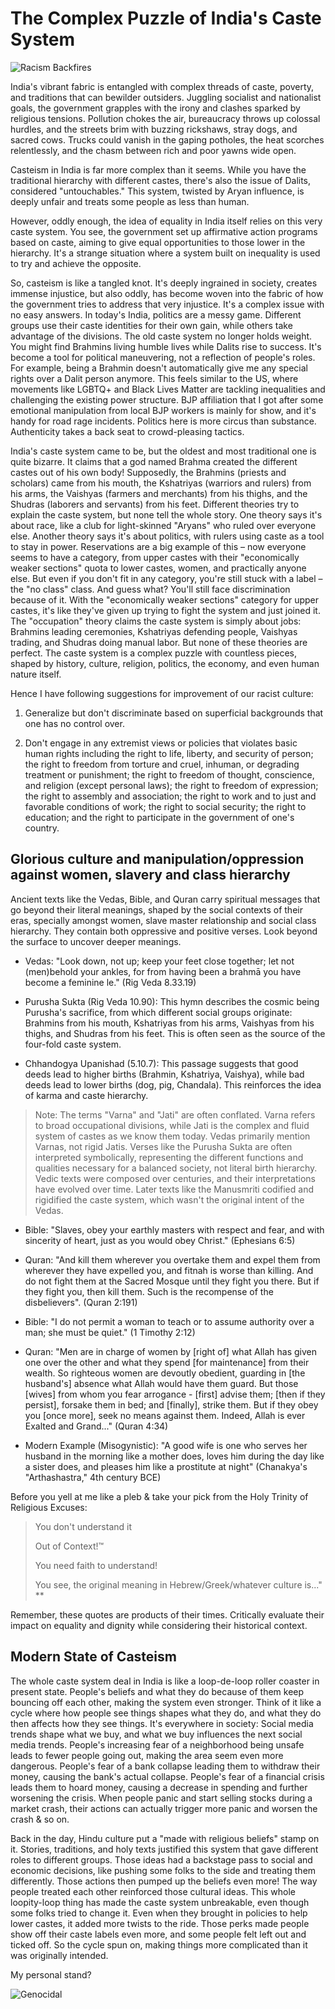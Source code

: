 # The Complex Puzzle of India's Caste System

![Racism Backfires](https://i.imgur.com/eazrp0k.jpg)

India's vibrant fabric is entangled with complex threads of caste, poverty, and traditions that can bewilder outsiders. Juggling socialist and nationalist goals, the government grapples with the irony and clashes sparked by religious tensions. Pollution chokes the air, bureaucracy throws up colossal hurdles, and the streets brim with buzzing rickshaws, stray dogs, and sacred cows. Trucks could vanish in the gaping potholes, the heat scorches relentlessly, and the chasm between rich and poor yawns wide open.

Casteism in India is far more complex than it seems. While you have the traditional hierarchy with different castes, there's also the issue of Dalits, considered "untouchables." This system, twisted by Aryan influence, is deeply unfair and treats some people as less than human.

However, oddly enough, the idea of equality in India itself relies on this very caste system. You see, the government set up affirmative action programs based on caste, aiming to give equal opportunities to those lower in the hierarchy. It's a strange situation where a system built on inequality is used to try and achieve the opposite.

So, casteism is like a tangled knot. It's deeply ingrained in society, creates immense injustice, but also oddly, has become woven into the fabric of how the government tries to address that very injustice. It's a complex issue with no easy answers. In today's India, politics are a messy game. Different groups use their caste identities for their own gain, while others take advantage of the divisions. The old caste system no longer holds weight. You might find Brahmins living humble lives while Dalits rise to success. It's become a tool for political maneuvering, not a reflection of people's roles. For example, being a Brahmin doesn't automatically give me any special rights over a Dalit person anymore. This feels similar to the US, where movements like LGBTQ+ and Black Lives Matter are tackling inequalities and challenging the existing power structure. BJP affiliation that I got after some emotional manipulation from local BJP workers is mainly for show, and it's handy for road rage incidents. Politics here is more circus than substance. Authenticity takes a back seat to crowd-pleasing tactics.

India's caste system came to be, but the oldest and most traditional one is quite bizarre. It claims that a god named Brahma created the different castes out of his own body! Supposedly, the Brahmins (priests and scholars) came from his mouth, the Kshatriyas (warriors and rulers) from his arms, the Vaishyas (farmers and merchants) from his thighs, and the Shudras (laborers and servants) from his feet. Different theories try to explain the caste system, but none tell the whole story. One theory says it's about race, like a club for light-skinned "Aryans" who ruled over everyone else. Another theory says it's about politics, with rulers using caste as a tool to stay in power. Reservations are a big example of this – now everyone seems to have a category, from upper castes with their "economically weaker sections" quota to lower castes, women, and practically anyone else. But even if you don't fit in any category, you're still stuck with a label – the "no class" class. And guess what? You'll still face discrimination because of it. With the "economically weaker sections" category for upper castes, it's like they've given up trying to fight the system and just joined it. The "occupation" theory claims the caste system is simply about jobs: Brahmins leading ceremonies, Kshatriyas defending people, Vaishyas trading, and Shudras doing manual labor. But none of these theories are perfect. The caste system is a complex puzzle with countless pieces, shaped by history, culture, religion, politics, the economy, and even human nature itself.

Hence I have following suggestions for improvement of our racist culture:

1. Generalize but don't discriminate based on superficial backgrounds that one has no control over.

2. Don't engage in any extremist views or policies that violates basic human rights including the right to life, liberty, and security of person; the right to freedom from torture and cruel, inhuman, or degrading treatment or punishment; the right to freedom of thought, conscience, and religion (except personal laws); the right to freedom of expression; the right to assembly and association; the right to work and to just and favorable conditions of work; the right to social security; the right to education; and the right to participate in the government of one's country.

## Glorious culture and manipulation/oppression against women, slavery and class hierarchy 

Ancient texts like the Vedas, Bible, and Quran carry spiritual messages that go beyond their literal meanings, shaped by the social contexts of their eras, specially amongst women, slave master relationship and social class hierarchy. They contain both oppressive and positive verses. Look beyond the surface to uncover deeper meanings.

- Vedas: "Look down, not up; keep your feet close together; let not (men)behold your ankles, for from having been a brahmā you have become a feminine le." (Rig Veda 8.33.19)
  
- Purusha Sukta (Rig Veda 10.90): This hymn describes the cosmic being Purusha's sacrifice, from which different social groups originate: Brahmins from his mouth, Kshatriyas from his arms, Vaishyas from his thighs, and Shudras from his feet. This is often seen as the source of the four-fold caste system.

- Chhandogya Upanishad (5.10.7): This passage suggests that good deeds lead to higher births (Brahmin, Kshatriya, Vaishya), while bad deeds lead to lower births (dog, pig, Chandala). This reinforces the idea of karma and caste hierarchy.

>Note: The terms "Varna" and "Jati" are often conflated. Varna refers to broad occupational divisions, while Jati is the complex and fluid system of castes as we know them today. Vedas primarily mention Varnas, not rigid Jatis. Verses like the Purusha Sukta are often interpreted symbolically, representing the different functions and qualities necessary for a balanced society, not literal birth hierarchy. Vedic texts were composed over centuries, and their interpretations have evolved over time. Later texts like the Manusmriti codified and rigidified the caste system, which wasn't the original intent of the Vedas.

- Bible: "Slaves, obey your earthly masters with respect and fear, and with sincerity of heart, just as you would obey Christ." (Ephesians 6:5)

- Quran: "And kill them wherever you overtake them and expel them from wherever they have expelled you, and fitnah is worse than killing. And do not fight them at the Sacred Mosque until they fight you there. But if they fight you, then kill them. Such is the recompense of the disbelievers". (Quran 2:191)
   
- Bible: "I do not permit a woman to teach or to assume authority over a man; she must be quiet." (1 Timothy 2:12)

- Quran: "Men are in charge of women by [right of] what Allah has given one over the other and what they spend [for maintenance] from their wealth. So righteous women are devoutly obedient, guarding in [the husband's] absence what Allah would have them guard. But those [wives] from whom you fear arrogance - [first] advise them; [then if they persist], forsake them in bed; and [finally], strike them. But if they obey you [once more], seek no means against them. Indeed, Allah is ever Exalted and Grand..." (Quran 4:34)

- Modern Example (Misogynistic): "A good wife is one who serves her husband in the morning like a mother does, loves him during the day like a sister does, and pleases him like a prostitute at night" (Chanakya's "Arthashastra," 4th century BCE)
  
Before you yell at me like a pleb & take your pick from the Holy Trinity of Religious Excuses:

> You don't understand it
>
> Out of Context!™
>
> You need faith to understand!
>
> You see, the original meaning in Hebrew/Greek/whatever culture is..." **
   
Remember, these quotes are products of their times. Critically evaluate their impact on equality and dignity while considering their historical context.

## Modern State of Casteism
The whole caste system deal in India is like a loop-de-loop roller coaster in present state. People's beliefs and what they do because of them keep bouncing off each other, making the system even stronger. Think of it like a cycle where how people see things shapes what they do, and what they do then affects how they see things. It's everywhere in society: Social media trends shape what we buy, and what we buy influences the next social media trends. People's increasing fear of a neighborhood being unsafe leads to fewer people going out, making the area seem even more dangerous. People's fear of a bank collapse leading them to withdraw their money, causing the bank's actual collapse. People's fear of a financial crisis leads them to hoard money, causing a decrease in spending and further worsening the crisis. When people panic and start selling stocks during a market crash, their actions can actually trigger more panic and worsen the crash & so on.

Back in the day, Hindu culture put a "made with religious beliefs" stamp on it. Stories, traditions, and holy texts justified this system that gave different roles to different groups. Those ideas had a backstage pass to social and economic decisions, like pushing some folks to the side and treating them differently. Those actions then pumped up the beliefs even more! The way people treated each other reinforced those cultural ideas. This whole loopity-loop thing has made the caste system unbreakable, even though some folks tried to change it. Even when they brought in policies to help lower castes, it added more twists to the ride. Those perks made people show off their caste labels even more, and some people felt left out and ticked off. So the cycle spun on, making things more complicated than it was originally intended.

My personal stand?

![Genocidal](https://i.imgur.com/orwrKdr.jpg)

